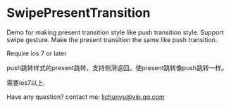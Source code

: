 # SwipePresentTransition

Demo for making present transition style like push transition style. Support swipe gesture. Make the present transition the same like push transition.

Require ios 7 or later

push跳转样式的present跳转，支持侧滑返回。使present跳转像push跳转一样。

需要ios7以上.

Have any question? contact me:  lichunyu@vip.qq.com
